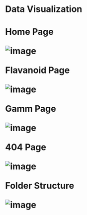 <h1>Data Visualization<h1>

Home Page

![image](https://github.com/praveen-sanpada-pabbly/react-app/assets/121610529/d1b63538-0739-49e5-82e9-7cf402db8274)


Flavanoid Page 

![image](https://github.com/praveen-sanpada-pabbly/react-app/assets/121610529/24ba0fc7-96f9-42fa-992a-2c166030c2cf)


Gamm Page

![image](https://github.com/praveen-sanpada-pabbly/react-app/assets/121610529/7fd4b6df-4b54-467c-9b26-036b6165d6ec)


404 Page

![image](https://github.com/praveen-sanpada-pabbly/react-app/assets/121610529/4c2bbe0a-2ac8-4ab2-a43e-db5ac75a1d74)


Folder Structure

![image](https://github.com/praveen-sanpada-pabbly/react-app/assets/121610529/91119e4d-6524-40cb-95ca-ceba9cba1e8c)

